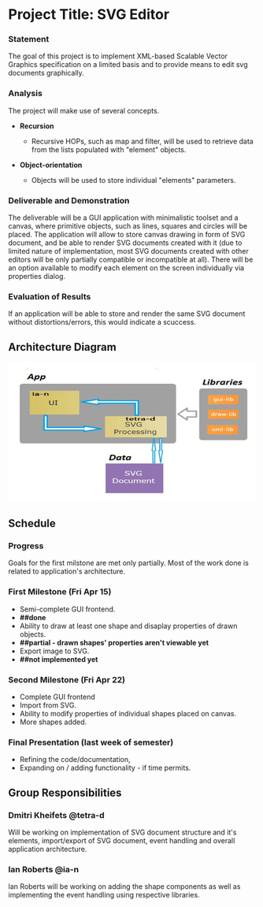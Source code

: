# Project Title: SVG Editor

### Statement
The goal of this project is to implement XML-based Scalable Vector Graphics specification on a limited basis and to provide means to edit svg documents graphically.

### Analysis
The project will make use of several concepts.

* **Recursion**
  * Recursive HOPs, such as map and filter, will be used to retrieve data from the lists populated with "element" objects.
 
* **Object-orientation**
  * Objects will be used to store individual "elements" parameters.

### Deliverable and Demonstration
The deliverable will be a GUI application with minimalistic toolset and a canvas, where primitive objects, such as lines, squares and circles will be placed. The application will allow to store canvas drawing in form of SVG document, and be able to render SVG documents
created with it (due to limited nature of implementation, most SVG documents created with other editors will be only partially compatible or incompatible at all). There will be an option available to modify each element on the screen individually via properties dialog.

### Evaluation of Results
If an application will be able to store and render the same SVG document without distortions/errors, this would indicate a scuccess.

## Architecture Diagram
![diagram][archdiagram]

## Schedule

### Progress
 Goals for the first milstone are met only partially. Most of the work done is related to application's architecture.
 
### First Milestone (Fri Apr 15)
* Semi-complete GUI frontend.
 * **##done** 
* Ability to draw at least one shape 
  and disaplay properties of drawn objects. 
 * **##partial - drawn shapes' properties aren't viewable yet**
* Export image to SVG. 
 * **##not implemented yet**

### Second Milestone (Fri Apr 22)
* Complete GUI frontend
* Import from SVG.
* Ability to modify properties of individual
  shapes placed on canvas.
* More shapes added.

### Final Presentation (last week of semester)
* Refining the code/documentation,
* Expanding on / adding functionality - if time permits.

## Group Responsibilities

### Dmitri Kheifets @tetra-d
Will be working on implementation of SVG document structure and it's elements, import/export of SVG document, event handling and overall application architecture.

### Ian Roberts @ia-n
Ian Roberts will be working on adding the shape components as well as implementing the event handling using respective libraries.
<!-- Links -->
[archdiagram]: ./archchart.png
